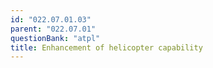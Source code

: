 ```yaml
---
id: "022.07.01.03"
parent: "022.07.01"
questionBank: "atpl"
title: Enhancement of helicopter capability
---
```

